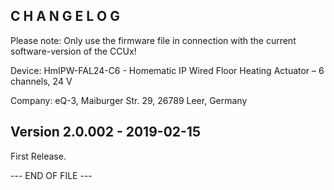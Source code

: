 ﻿C H A N G E L O G
-----------------

Please note: Only use the firmware file in connection with the current software-version of the CCUx!

Device: HmIPW-FAL24-C6 - Homematic IP Wired Floor Heating Actuator – 6 channels, 24 V

Company: eQ-3, Maiburger Str. 29, 26789 Leer, Germany


Version 2.0.002 - 2019-02-15
--------------------------------------------------------------

First Release.

--- END OF FILE ---

